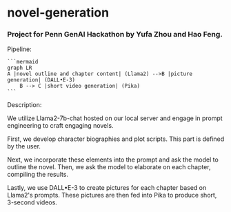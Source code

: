 # novel-generation

### Project for Penn GenAI Hackathon by Yufa Zhou and Hao Feng.

Pipeline: 

~~~gfm
```mermaid
graph LR
A |novel outline and chapter content| (Llama2) -->B |picture generation| (DALL•E-3)
    B --> C |short video generation| (Pika)
```
~~~

Description: 

We utilize Llama2-7b-chat hosted on our local server and engage in prompt engineering to craft engaging novels. 

First, we develop character biographies and plot scripts. This part is defined by the user.

Next, we incorporate these elements into the prompt and ask the model to outline the novel. Then, we ask the model to elaborate on each chapter, compiling the results.

Lastly, we use DALL•E-3 to create pictures for each chapter based on Llama2's prompts. These pictures are then fed into Pika to produce short, 3-second videos.

